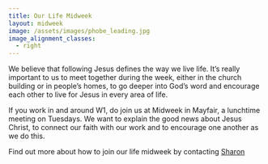 ```yaml
---
title: Our Life Midweek
layout: midweek
image: /assets/images/phobe_leading.jpg
image_alignment_classes:
  - right
---
```

We believe that following Jesus defines the way we live life. It’s really important to us to meet together during the week, either in the church building or in people’s homes, to go deeper into God’s word and encourage each other to live for Jesus in every area of life.

If you work in and around W1, do join us at Midweek in Mayfair, a lunchtime meeting on Tuesdays. We want to explain the good news about Jesus Christ, to connect our faith with our work and to encourage one another as we do this.

Find out more about how to join our life midweek by contacting [Sharon](sharon@christchurchmayfair.org)
